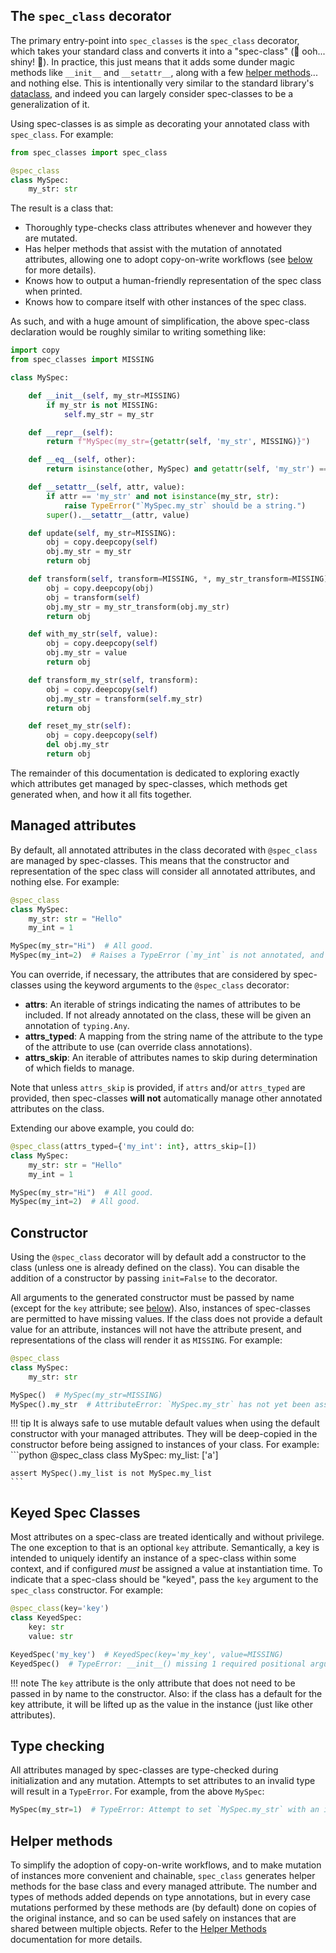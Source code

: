 

## The `spec_class` decorator

The primary entry-point into `spec_classes` is the `spec_class` decorator, which
takes your standard class and converts it into a "spec-class" (🌟 ooh... shiny!
🌟). In practice, this just means that it adds some dunder magic methods like
`__init__` and `__setattr__`, along with a few [helper
methods](#helper-methods)... and nothing else. This is intentionally very
similar to the standard library's
[dataclass](https://docs.python.org/3/library/dataclasses.html), and indeed you
can largely consider spec-classes to be a generalization of it.

Using spec-classes is as simple as decorating your annotated class with
`spec_class`. For example:

```python
from spec_classes import spec_class

@spec_class
class MySpec:
    my_str: str
```

The result is a class that:

- Thoroughly type-checks class attributes whenever and however they are mutated.
- Has helper methods that assist with the mutation of annotated attributes,
  allowing one to adopt copy-on-write workflows (see [below](#helper-methods)
  for more details).
- Knows how to output a human-friendly representation of the spec class when
  printed.
- Knows how to compare itself with other instances of the spec class.

As such, and with a huge amount of simplification, the above spec-class
declaration would be roughly similar to writing something like:

```python
import copy
from spec_classes import MISSING

class MySpec:

    def __init__(self, my_str=MISSING)
        if my_str is not MISSING:
            self.my_str = my_str

    def __repr__(self):
        return f"MySpec(my_str={getattr(self, 'my_str', MISSING)}")

    def __eq__(self, other):
        return isinstance(other, MySpec) and getattr(self, 'my_str') == getattr(other, 'my_str')

    def __setattr__(self, attr, value):
        if attr == 'my_str' and not isinstance(my_str, str):
            raise TypeError("`MySpec.my_str` should be a string.")
        super().__setattr__(attr, value)

    def update(self, my_str=MISSING):
        obj = copy.deepcopy(self)
        obj.my_str = my_str
        return obj

    def transform(self, transform=MISSING, *, my_str_transform=MISSING):
        obj = copy.deepcopy(obj)
        obj = transform(self)
        obj.my_str = my_str_transform(obj.my_str)
        return obj

    def with_my_str(self, value):
        obj = copy.deepcopy(self)
        obj.my_str = value
        return obj

    def transform_my_str(self, transform):
        obj = copy.deepcopy(self)
        obj.my_str = transform(self.my_str)
        return obj

    def reset_my_str(self):
        obj = copy.deepcopy(self)
        del obj.my_str
        return obj
```

The remainder of this documentation is dedicated to exploring exactly which
attributes get managed by spec-classes, which methods get generated when, and
how it all fits together.

## Managed attributes

By default, all annotated attributes in the class decorated with `@spec_class`
are managed by spec-classes. This means that the constructor and representation
of the spec class will consider all annotated attributes, and nothing else. For
example:

```python
@spec_class
class MySpec:
    my_str: str = "Hello"
    my_int = 1

MySpec(my_str="Hi")  # All good.
MySpec(my_int=2)  # Raises a TypeError (`my_int` is not annotated, and therefore not managed)
```

You can override, if necessary, the attributes that are considered by spec-classes
using the keyword arguments to the `@spec_class` decorator:

  - **attrs**: An iterable of strings indicating the names of attributes to be
    included. If not already annotated on the class, these will be given an
    annotation of `typing.Any`.
  - **attrs_typed**: A mapping from the string name of the attribute to the type
    of the attribute to use (can override class annotations).
  - **attrs_skip**: An iterable of attributes names to skip during determination
    of which fields to manage.

Note that unless `attrs_skip` is provided, if `attrs` and/or `attrs_typed` are
provided, then spec-classes **will not** automatically manage other annotated
attributes on the class.

Extending our above example, you could do:

```python
@spec_class(attrs_typed={'my_int': int}, attrs_skip=[])
class MySpec:
    my_str: str = "Hello"
    my_int = 1

MySpec(my_str="Hi")  # All good.
MySpec(my_int=2)  # All good.
```

## Constructor

Using the `@spec_class` decorator will by default add a constructor to the class
(unless one is already defined on the class). You can disable the addition of a
constructor by passing `init=False` to the decorator.

All arguments to the generated constructor must be passed by name (except for
the `key` attribute; see [below](#keyed-spec-classes)). Also, instances of
spec-classes are permitted to have missing values. If the class does not provide
a default value for an attribute, instances will not have the attribute present,
and representations of the class will render it as `MISSING`. For example:

```python
@spec_class
class MySpec:
    my_str: str

MySpec()  # MySpec(my_str=MISSING)
MySpec().my_str  # AttributeError: `MySpec.my_str` has not yet been assigned a value.
```

!!! tip
    It is always safe to use mutable default values when using the default
    constructor with your managed attributes. They will be deep-copied in the
    constructor before being assigned to instances of your class. For example:
    ```python
    @spec_class
    class MySpec:
        my_list: ['a']

    assert MySpec().my_list is not MySpec.my_list
    ```

## Keyed Spec Classes

Most attributes on a spec-class are treated identically and without privilege.
The one exception to that is an optional `key` attribute. Semantically, a key is
intended to uniquely identify an instance of a spec-class within some context,
and if configured *must* be assigned a value at instantiation time. To indicate
that a spec-class should be "keyed", pass the `key` argument to the `spec_class`
constructor. For example:

```python
@spec_class(key='key')
class KeyedSpec:
    key: str
    value: str

KeyedSpec('my_key')  # KeyedSpec(key='my_key', value=MISSING)
KeyedSpec()  # TypeError: __init__() missing 1 required positional argument: 'key'
```

!!! note
    The `key` attribute is the only attribute that does not need to be passed in
    by name to the constructor. Also: if the class has a default for the key
    attribute, it will be lifted up as the value in the instance (just like
    other attributes).

## Type checking

All attributes managed by spec-classes are type-checked during initialization
and any mutation. Attempts to set attributes to an invalid type will result in a
`TypeError`. For example, from the above `MySpec`:

```python
MySpec(my_str=1)  # TypeError: Attempt to set `MySpec.my_str` with an invalid type [got `1`; expecting `str`].
```

## Helper methods

To simplify the adoption of copy-on-write workflows, and to make mutation of
instances more convenient and chainable, `spec_class` generates helper methods
for the base class and every managed attribute. The number and types of methods
added depends on type annotations, but in every case mutations performed by
these methods are (by default) done on copies of the original instance, and so
can be used safely on instances that are shared between multiple objects.
Refer to the [Helper Methods](methods/index.md) documentation for more details.